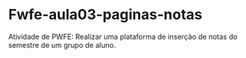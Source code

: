# Fwfe-aula03-paginas-notas
Atividade de PWFE:  Realizar uma plataforma de inserção de notas do semestre de um grupo de aluno.

